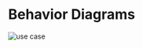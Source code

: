 # Behavior Diagrams

![use case](https://user-images.githubusercontent.com/61780164/114918987-5a4f2380-9e45-11eb-8a7c-b354ff24bec0.png)


